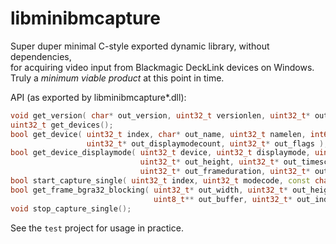 # libminibmcapture

Super duper minimal C-style exported dynamic library, without dependencies,  
for acquiring video input from Blackmagic DeckLink devices on Windows.  
Truly a *minimum viable product* at this point in time.

API (as exported by libminibmcapture*.dll):  
```cpp
void get_version( char* out_version, uint32_t versionlen, uint32_t* out_minibmver );
uint32_t get_devices();
bool get_device( uint32_t index, char* out_name, uint32_t namelen, int64_t* out_id,
                 uint32_t* out_displaymodecount, uint32_t* out_flags );
bool get_device_displaymode( uint32_t device, uint32_t displaymode, uint32_t* out_width,
                             uint32_t* out_height, uint32_t* out_timescale,
                             uint32_t* out_frameduration, uint32_t* out_modecode );
bool start_capture_single( uint32_t index, uint32_t modecode, const char* source );
bool get_frame_bgra32_blocking( uint32_t* out_width, uint32_t* out_height,
                                uint8_t** out_buffer, uint32_t* out_index );
void stop_capture_single();
```

See the `test` project for usage in practice.
